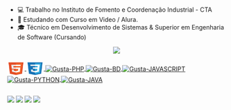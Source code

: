 
- 💻 Trabalho no Instituto de Fomento e Coordenação Industrial - CTA 
- 🌱 Estudando com Curso em Video / Alura.
- 🎓 Técnico em Desenvolvimento de Sistemas & Superior em Engenharia de Software (Cursando) 


<div align="center">
  <a href="https://github.com/gusta-gusta">
  <img height="150em" src="https://github-readme-stats.vercel.app/api/top-langs/?username=gusta-gusta&layout=compact&langs_count=7&theme=dark"/>
</div>

  
  <div style="display: inline_block"><br>
  <img align="center" alt="Gusta-HTML" height="30" width="40" src="https://raw.githubusercontent.com/devicons/devicon/master/icons/html5/html5-original.svg">
  <img align="center" alt="Gusta-CSS" height="30" width="40" src="https://raw.githubusercontent.com/devicons/devicon/master/icons/css3/css3-original.svg">
  <img align="center" alt="Gusta-PHP" height="30" width="40" src="https://cdn.jsdelivr.net/gh/devicons/devicon/icons/php/php-original.svg">
  <img align="center" alt="Gusta-BD" height="30" width="40" src="https://cdn.jsdelivr.net/gh/devicons/devicon/icons/mysql/mysql-original.svg">
  <img align="center" alt="Gusta-JAVASCRIPT" height="30" width="40" src="https://cdn.jsdelivr.net/gh/devicons/devicon/icons/javascript/javascript-original.svg">
  <img align="center" alt="Gusta-PYTHON" height="30" width="40" src="https://cdn.jsdelivr.net/gh/devicons/devicon/icons/python/python-original.svg">
  <img align="center" alt="Gusta-JAVA" height="30" width="40" src="https://cdn.jsdelivr.net/gh/devicons/devicon/icons/java/java-original.svg">
    
</div>
  
  ##
  
<div> 
  <a href="https://www.youtube.com/channel/UCDd43KhtLB53hUfX5TUspvg" target="_blank"><img src="https://img.shields.io/badge/YouTube-FF0000?style=for-the-badge&logo=youtube&logoColor=white" target="_blank"></a>
  <a href="https://www.instagram.com/gustta.sales/?hl=pt-br" target="_blank"><img src="https://img.shields.io/badge/-Instagram-%23E4405F?style=for-the-badge&logo=instagram&logoColor=white" target="_blank"></a>
  <a href = "mailto:gustavo_sales2014@outlook.com"><img src="https://img.shields.io/badge/-Gmail-%23333?style=for-the-badge&logo=gmail&logoColor=white" target="_blank"></a>
  <a href="https://www.linkedin.com/in/gustavo-rodrigues-5a2b19196/" target="_blank"><img src="https://img.shields.io/badge/-LinkedIn-%230077B5?style=for-the-badge&logo=linkedin&logoColor=white" target="_blank"></a> 
